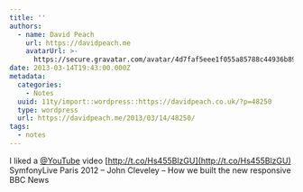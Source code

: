 ```yaml
---
title: ''
authors:
  - name: David Peach
    url: https://davidpeach.me
    avatarUrl: >-
      https://secure.gravatar.com/avatar/4d7faf5eee1f055a85788c44936b8995eaab6dfb004e7854ec747ccb272e91ee?s=96&d=mm&r=g
date: 2013-03-14T19:43:00.000Z
metadata:
  categories:
    - Notes
  uuid: 11ty/import::wordpress::https://davidpeach.co.uk/?p=48250
  type: wordpress
  url: https://davidpeach.me/2013/03/14/48250/
tags:
  - notes
---
```

I liked a [@YouTube](https://twitter.com/YouTube) video [http://t.co/Hs455BlzGU](http://t.co/Hs455BlzGU) SymfonyLive Paris 2012 – John Cleveley – How we built the new responsive BBC News